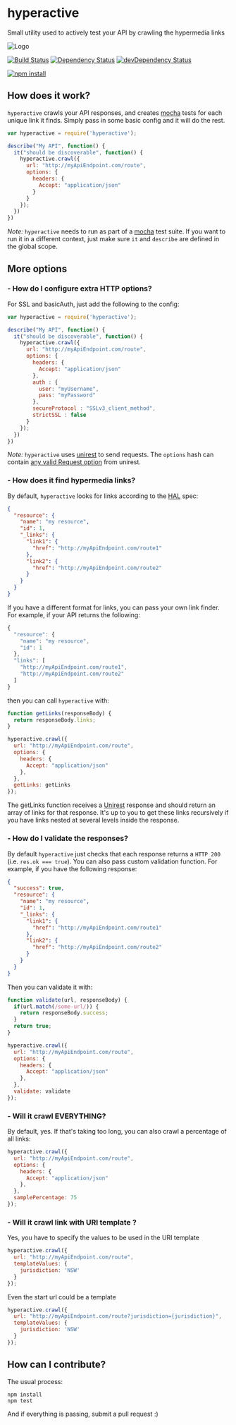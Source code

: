 # hyperactive

Small utility used to actively test your API by crawling the hypermedia links

![Logo](https://raw.githubusercontent.com/TabDigital/hyperactive/master/logo.png)

[![Build Status](https://travis-ci.org/TabDigital/hyperactive.svg?branch=master)](https://travis-ci.org/TabDigital/hyperactive)
[![Dependency Status](https://david-dm.org/TabDigital/hyperactive.png?theme=shields.io)](https://david-dm.org/TabDigital/hyperactive) [![devDependency Status](https://david-dm.org/TabDigital/hyperactive/dev-status.png?theme=shields.io)](https://david-dm.org/TabDigital/hyperactive#info=devDependencies)

[![npm install](https://nodei.co/npm/hyperactive.png?mini=true)](https://nodei.co/npm/hyperactive/)

## How does it work?

`hyperactive` crawls your API responses, and creates [mocha](https://github.com/visionmedia/mocha) tests for each unique link it finds.
Simply pass in some basic config and it will do the rest.

```js
var hyperactive = require('hyperactive');

describe("My API", function() {
  it("should be discoverable", function() {
    hyperactive.crawl({
      url: "http://myApiEndpoint.com/route",
      options: {
        headers: {
          Accept: "application/json"
        }
      }
    });
  })
})
```

*Note:* `hyperactive` needs to run as part of a [mocha](https://github.com/visionmedia/mocha) test suite.
If you want to run it in a different context, just make sure `it` and `describe` are defined in the global scope.

## More options

### - How do I configure extra HTTP options?

For SSL and basicAuth, just add the following to the config:

```js
var hyperactive = require('hyperactive');

describe("My API", function() {
  it("should be discoverable", function() {
    hyperactive.crawl({
      url: "http://myApiEndpoint.com/route",
      options: {
        headers: {
          Accept: "application/json"
        },
        auth : {
          user: "myUsername",
          pass: "myPassword"
        },
        secureProtocol : "SSLv3_client_method",
        strictSSL : false
      }
    });
  })
})
```

*Note:* `hyperactive` uses [unirest](https://github.com/Mashape/unirest-nodejs) to send requests. The `options` hash can contain [any valid Request option](https://github.com/Mashape/unirest-nodejs#requestoptions) from unirest.

### - How does it find hypermedia links?

By default, `hyperactive` looks for links according to the [HAL](http://stateless.co/hal_specification.html) spec:

```json
{
  "resource": {
    "name": "my resource",
    "id": 1,
    "_links": {
      "link1": {
        "href": "http://myApiEndpoint.com/route1"
      },
      "link2": {
        "href": "http://myApiEndpoint.com/route2"
      }
    }
  }
}
```

If you have a different format for links, you can pass your own link finder.
For example, if your API returns the following:

```js
{
  "resource": {
    "name": "my resource",
    "id": 1
  },
  "links": [
    "http://myApiEndpoint.com/route1",
    "http://myApiEndpoint.com/route2"
  ]
}
```

then you can call `hyperactive` with:

``` javascript
function getLinks(responseBody) {
  return responseBody.links;
}

hyperactive.crawl({
  url: "http://myApiEndpoint.com/route",
  options: {
    headers: {
      Accept: "application/json"
    },
  },
  getLinks: getLinks
});
```

The getLinks function receives a [Unirest](https://github.com/Mashape/unirest-nodejs) response
and should return an array of links for that response.
It's up to you to get these links recursively if you have links
nested at several levels inside the response.

### - How do I validate the responses?

By default `hyperactive` just checks that each response returns a `HTTP 200`
(i.e. `res.ok === true`).
You can also pass custom validation function.
For example, if you have the following response:

```json
{
  "success": true,
  "resource": {
    "name": "my resource",
    "id": 1,
    "_links": {
      "link1": {
        "href": "http://myApiEndpoint.com/route1"
      },
      "link2": {
        "href": "http://myApiEndpoint.com/route2"
      }
    }
  }
}
```

Then you can validate it with:

```js
function validate(url, responseBody) {
  if(url.match(/some-url/)) {
    return responseBody.success;
  }
  return true;
}

hyperactive.crawl({
  url: "http://myApiEndpoint.com/route",
  options: {
    headers: {
      Accept: "application/json"
    },
  },
  validate: validate
});
```

### - Will it crawl EVERYTHING?

By default, yes.
If that's taking too long, you can also crawl a percentage of all links:

```js
hyperactive.crawl({
  url: "http://myApiEndpoint.com/route",
  options: {
    headers: {
      Accept: "application/json"
    },
  },
  samplePercentage: 75
});
```
### - Will it crawl link with URI template ?

Yes, you have to specify the values to be used in the URI template
```js
hyperactive.crawl({
  url: "http://myApiEndpoint.com/route",
  templateValues: {
    jurisdiction: 'NSW'
  }
});
```

Even the start url could be a template
```js
hyperactive.crawl({
  url: "http://myApiEndpoint.com/route?jurisdiction={jurisdiction}",
  templateValues: {
    jurisdiction: 'NSW'
  }
});
```


## How can I contribute?

The usual process:

```
npm install
npm test
```

And if everything is passing, submit a pull request :)
